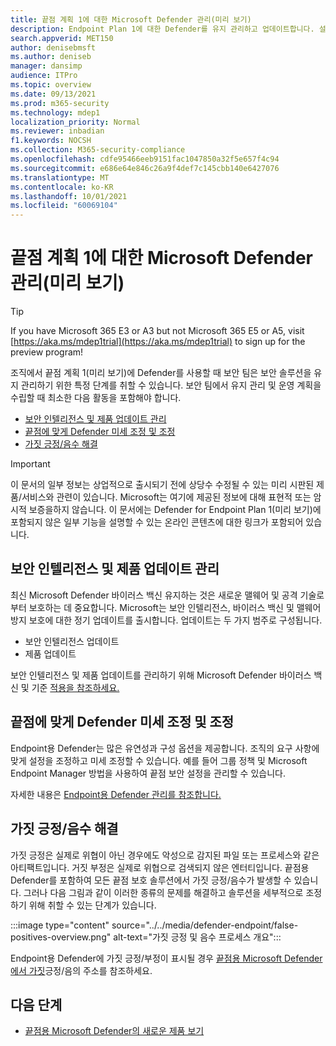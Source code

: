 ```yaml
---
title: 끝점 계획 1에 대한 Microsoft Defender 관리(미리 보기)
description: Endpoint Plan 1에 대한 Defender를 유지 관리하고 업데이트합니다. 설정을 관리하고, 업데이트를 다운로드하고, 가을 긍정/음수 문제를 해결합니다.
search.appverid: MET150
author: denisebmsft
ms.author: deniseb
manager: dansimp
audience: ITPro
ms.topic: overview
ms.date: 09/13/2021
ms.prod: m365-security
ms.technology: mdep1
localization_priority: Normal
ms.reviewer: inbadian
f1.keywords: NOCSH
ms.collection: M365-security-compliance
ms.openlocfilehash: cdfe95466eeb9151fac1047850a32f5e657f4c94
ms.sourcegitcommit: e686e64e846c26a9f4def7c145cbb140e6427076
ms.translationtype: MT
ms.contentlocale: ko-KR
ms.lasthandoff: 10/01/2021
ms.locfileid: "60069104"
---
```

# <a name="manage-microsoft-defender-for-endpoint-plan-1-preview"></a>끝점 계획 1에 대한 Microsoft Defender 관리(미리 보기)

> [!TIP]
> If you have Microsoft 365 E3 or A3 but not Microsoft 365 E5 or A5, visit [https://aka.ms/mdep1trial](https://aka.ms/mdep1trial) to sign up for the preview program!

조직에서 끝점 계획 1(미리 보기)에 Defender를 사용할 때 보안 팀은 보안 솔루션을 유지 관리하기 위한 특정 단계를 취할 수 있습니다. 보안 팀에서 유지 관리 및 운영 계획을 수립할 때 최소한 다음 활동을 포함해야 합니다.

- [보안 인텔리전스 및 제품 업데이트 관리](#manage-security-intelligence-and-product-updates)
- [끝점에 맞게 Defender 미세 조정 및 조정](#fine-tune-and-adjust-defender-for-endpoint)
- [가짓 긍정/음수 해결](#address-false-positivesnegatives)

> [!IMPORTANT]
> 이 문서의 일부 정보는 상업적으로 출시되기 전에 상당수 수정될 수 있는 미리 시판된 제품/서비스와 관련이 있습니다. Microsoft는 여기에 제공된 정보에 대해 표현적 또는 암시적 보증을하지 않습니다. 이 문서에는 Defender for Endpoint Plan 1(미리 보기)에 포함되지 않은 일부 기능을 설명할 수 있는 온라인 콘텐츠에 대한 링크가 포함되어 있습니다.

## <a name="manage-security-intelligence-and-product-updates"></a>보안 인텔리전스 및 제품 업데이트 관리

최신 Microsoft Defender 바이러스 백신 유지하는 것은 새로운 맬웨어 및 공격 기술로부터 보호하는 데 중요합니다. Microsoft는 보안 인텔리전스, 바이러스 백신 및 맬웨어 방지 보호에 대한 정기 업데이트를 출시합니다. 업데이트는 두 가지 범주로 구성됩니다. 

- 보안 인텔리전스 업데이트
- 제품 업데이트 

보안 인텔리전스 및 제품 업데이트를 관리하기 위해 Microsoft Defender 바이러스 백신 및 기준 [적용을 참조하세요.](manage-updates-baselines-microsoft-defender-antivirus.md)

## <a name="fine-tune-and-adjust-defender-for-endpoint"></a>끝점에 맞게 Defender 미세 조정 및 조정

Endpoint용 Defender는 많은 유연성과 구성 옵션을 제공합니다. 조직의 요구 사항에 맞게 설정을 조정하고 미세 조정할 수 있습니다. 예를 들어 그룹 정책 및 Microsoft Endpoint Manager 방법을 사용하여 끝점 보안 설정을 관리할 수 있습니다. 

자세한 내용은 [Endpoint용 Defender 관리를 참조합니다.](manage-atp-post-migration.md)

## <a name="address-false-positivesnegatives"></a>가짓 긍정/음수 해결

가짓 긍정은 실제로 위협이 아닌 경우에도 악성으로 감지된 파일 또는 프로세스와 같은 아티팩트입니다. 거짓 부정은 실제로 위협으로 검색되지 않은 엔터티입니다. 끝점용 Defender를 포함하여 모든 끝점 보호 솔루션에서 가짓 긍정/음수가 발생할 수 있습니다. 그러나 다음 그림과 같이 이러한 종류의 문제를 해결하고 솔루션을 세부적으로 조정하기 위해 취할 수 있는 단계가 있습니다.

:::image type="content" source="../../media/defender-endpoint/false-positives-overview.png" alt-text="가짓 긍정 및 음수 프로세스 개요":::

Endpoint용 Defender에 가짓 긍정/부정이 표시될 경우 [끝점용 Microsoft Defender에서 가짓](defender-endpoint-false-positives-negatives.md)긍정/음의 주소를 참조하세요.

## <a name="next-steps"></a>다음 단계

- [끝점용 Microsoft Defender의 새로운 제품 보기](whats-new-in-microsoft-defender-atp.md)